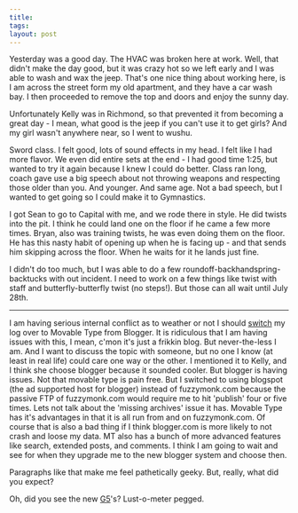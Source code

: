 ```yaml
---
title: 
tags: 
layout: post
---
```

Yesterday was a good day.  The HVAC was broken here at work.  Well, that didn't make the day good, but it was crazy hot so we left early and I was able to wash and wax the jeep. That's one nice thing about working here, is I am across the street form my old apartment, and they have a car wash bay. I then proceeded to remove the top and doors and enjoy the sunny day. 



Unfortunately Kelly was in Richmond, so that prevented it from becoming a great day - I mean, what good is the jeep if you can't use it to get girls?  And my girl wasn't anywhere near, so I went to wushu. 



Sword class.  I felt good, lots of sound effects in my head.  I felt like I had more flavor.  We even did entire sets at the end - I had good time 1:25, but wanted to try it again because I knew I could do better.  Class ran long, coach gave use a big speech about not throwing weapons and respecting those older than you. And younger.  And same age.  Not a bad speech, but I wanted to get going so I could make it to Gymnastics.



I got Sean to go to Capital with me, and we rode there in style. He did twists into the pit.  I think he could land one on the floor if he came a few more times.  Bryan, also was training twists, he was even doing them on the floor.  He has this nasty habit of opening up when he is facing up - and that sends him skipping across the floor.  When he waits for it he lands just fine.



I didn't do too much, but I was able to do a few roundoff-backhandspring-backtucks with out incident.  I need to work on a few things like twist with staff and butterfly-butterfly twist (no steps!).  But those can all wait until July 28th.



 <hr>

I am having serious internal conflict as to weather or not I should <a href="http://www.fuzzymonk.com/chris/log/blog/">switch</a> my log over to Movable Type from Blogger.  It is ridiculous that I am having issues with this, I mean, c'mon it's just a frikkin blog.  But never-the-less I am.  And I want to discuss the topic with someone, but no one I know (at least in real life) could care one way or the other.  I mentioned it to Kelly, and I think she choose blogger because it sounded cooler.  But blogger is having issues.  Not that movable type is pain free.  But I switched to using blogspot (the ad supported host for blogger) instead of fuzzymonk.com because the passive FTP of fuzzymonk.com would require me to hit 'publish' four or five times.  Lets not talk about the 'missing archives' issue it has.  Movable Type has it's advantages in that it is all run from and on fuzzymonk.com.  Of course that is also a bad thing if I think blogger.com is more likely to not crash and loose my data.  MT also has a bunch of more advanced features like search, extended posts, and comments.  I think I am going to wait and see for when they upgrade me to the new blogger system and choose then.  



Paragraphs like that make me feel pathetically geeky.  But, really, what did you expect?



Oh, did you see the new <a href=http://www.apple.com/powermac/>G5</a>'s?  Lust-o-meter pegged.  
